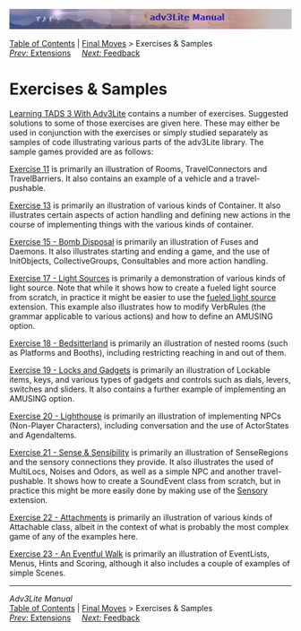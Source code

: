 ![](../manual/topbar.jpg)

[Table of Contents](../manual/toc.htm) \| [Final
Moves](../manual/final.htm) \> Exercises & Samples  
[*Prev:* Extensions](../manual/extensions.htm)     [*Next:*
Feedback](../manual/feedback.htm)    

# Exercises & Samples

[Learning TADS 3 With Adv3Lite](LearningT3Lite.pdf) contains a number of
exercises. Suggested solutions to some of those exercises are given
here. These may either be used in conjunction with the exercises or
simply studied separately as samples of code illustrating various parts
of the adv3Lite library. The sample games provided are as follows:

[Exercise 11](Exercise%2011.t) is primarily an illustration of Rooms,
TravelConnectors and TravelBarriers. It also contains an example of a
vehicle and a travel-pushable.

[Exercise 13](Exercise%2013.t) is primarily an illustration of various
kinds of Container. It also illustrates certain aspects of action
handling and defining new actions in the course of implementing things
with the various kinds of container.

[Exercise 15 - Bomb Disposal](Exercise%2015.t) is primarily an
illustration of Fuses and Daemons. It also illustrates starting and
ending a game, and the use of InitObjects, CollectiveGroups,
Consultables and more action handling.

[Exercise 17 - Light Sources](Exercise%2017.t) is primarily a
demonstration of various kinds of light source. Note that while it shows
how to create a fueled light source from scratch, in practice it might
be easier to use the [fueled light
source](../../extensions/docs/fueled.htm) extension. This example also
illustrates how to modify VerbRules (the grammar applicable to various
actions) and how to define an AMUSING option.

[Exercise 18 - Bedsitterland](Exercise%2018.t) is primarily an
illustration of nested rooms (such as Platforms and Booths), including
restricting reaching in and out of them.

[Exercise 19 - Locks and Gadgets](Exercise%2019.t) is primarily an
illustration of Lockable items, keys, and various types of gadgets and
controls such as dials, levers, switches and sliders. It also contains a
further example of implementing an AMUSING option.

[Exercise 20 - Lighthouse](Exercise%2020.t) is primarily an illustration
of implementing NPCs (Non-Player Characters), including conversation and
the use of ActorStates and AgendaItems.

[Exercise 21 - Sense & Sensibility](Exercise%2021.t) is primarily an
illustration of SenseRegions and the sensory connections they provide.
It also illustrates the used of MultiLocs, Noises and Odors, as well as
a simple NPC and another travel-pushable. It shows how to create a
SoundEvent class from scratch, but in practice this might be more easily
done by making use of the [Sensory](../../extensions/docs/fueled.htm)
extension.

[Exercise 22 - Attachments](Exercise%2022.t) is primarily an
illustration of various kinds of Attachable class, albeit in the context
of what is probably the most complex game of any of the examples here.

[Exercise 23 - An Eventful Walk](Exercise%2023.t) is primarily an
illustration of EventLists, Menus, Hints and Scoring, although it also
includes a couple of examples of simple Scenes.

------------------------------------------------------------------------

*Adv3Lite Manual*  
[Table of Contents](../manual/toc.htm) \| [Final
Moves](../manual/final.htm) \> Exercises & Samples  
[*Prev:* Extensions](../manual/extensions.htm)     [*Next:*
Feedback](../manual/feedback.htm)    
